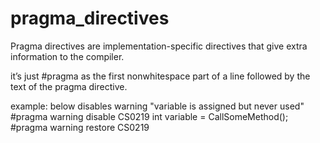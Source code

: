 # pragma_directives

Pragma directives are implementation-specific directives that give extra information to the compiler.

it’s just #pragma as the first nonwhitespace part of a line followed by the text of the pragma directive.

example: below disables warning "variable is assigned but never used"
#pragma warning disable CS0219
int variable = CallSomeMethod();
#pragma warning restore CS0219

